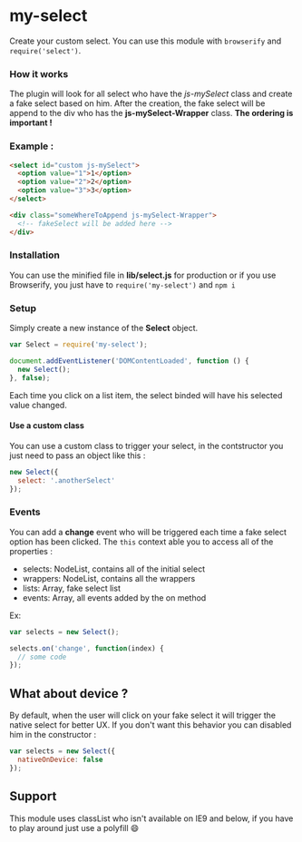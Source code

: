 # my-select
Create your custom select.
You can use this module with `browserify` and `require('select')`.

### How it works
The plugin will look for all select who have the *js-mySelect* class and create a fake select based on him.
After the creation, the fake select will be append to the div who has the **js-mySelect-Wrapper** class.
**The ordering is important !**

### Example :
```html
<select id="custom js-mySelect">
  <option value="1">1</option>
  <option value="2">2</option>
  <option value="3">3</option>
</select>

<div class="someWhereToAppend js-mySelect-Wrapper">
  <!-- fakeSelect will be added here -->
</div>
```

### Installation
You can use the minified file in **lib/select.js** for production or if you use Browserify, you just have to `require('my-select')` and `npm i`



### Setup
Simply create a new instance of the **Select** object.

```js
var Select = require('my-select');

document.addEventListener('DOMContentLoaded', function () {
  new Select();
}, false);

```

Each time you click on a list item, the select binded will have his selected value changed.

#### Use a custom class
You can use a custom class to trigger your select, in the contstructor you just need to pass an object like this :

```js
new Select({
  select: '.anotherSelect'
});
```

### Events

You can add a **change** event who will be triggered each time a fake select option has been clicked. 
The `this` context able you to access all of the properties :
- selects: NodeList, contains all of the initial select
- wrappers:  NodeList, contains all the wrappers
- lists: Array, fake select list
- events: Array, all events added by the on method

Ex:
```js
var selects = new Select();

selects.on('change', function(index) {
  // some code
});
```

## What about device ? 
By default, when the user will click on your fake select it will trigger the native select for better UX.
If you don't want this behavior you can disabled him in the constructor :
```js
var selects = new Select({
  nativeOnDevice: false
});
```

## Support 
This module uses classList who isn't available on IE9 and below, if you have to play around just use a polyfill :smile:
